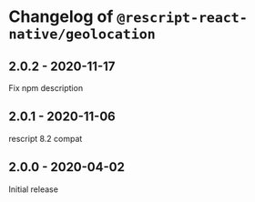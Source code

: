 # Changelog of `@rescript-react-native/geolocation`

## 2.0.2 - 2020-11-17

Fix npm description

## 2.0.1 - 2020-11-06

rescript 8.2 compat

## 2.0.0 - 2020-04-02

Initial release
